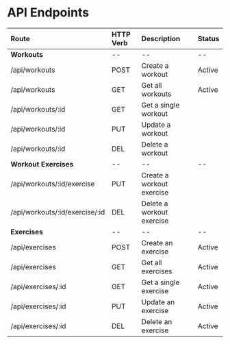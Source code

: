API Endpoints
=============

| Route                          | HTTP Verb | Description               | Status |
|:-------------------------------|:----------|:--------------------------|:-------|
| **Workouts**                   | --        | --                        | --     |
| /api/workouts                  | POST      | Create a workout          | Active |
| /api/workouts                  | GET       | Get all workouts          | Active |
| /api/workouts/:id              | GET       | Get a single workout      |        |
| /api/workouts/:id              | PUT       | Update a workout          |        |
| /api/workouts/:id              | DEL       | Delete a workout          |        |
| **Workout Exercises**          | --        | --                        | --     |
| /api/workouts/:id/exercise     | PUT       | Create a workout exercise |        |
| /api/workouts/:id/exercise/:id | DEL       | Delete a workout exercise |        |
| **Exercises**                  | --        | --                        | --     |
| /api/exercises                 | POST      | Create an exercise        | Active |
| /api/exercises                 | GET       | Get all exercises         | Active |
| /api/exercises/:id             | GET       | Get a single exercise     | Active |
| /api/exercises/:id             | PUT       | Update an exercise        | Active |
| /api/exercises/:id             | DEL       | Delete an exercise        | Active |
